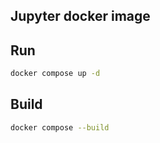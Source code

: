 ## Jupyter docker image

## Run

```sh
docker compose up -d
```

## Build

```sh
docker compose --build
```
